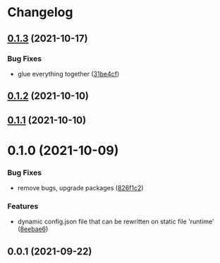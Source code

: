 # Changelog

## [0.1.3](https://github.com/platyplus/platydev/compare/charts-platyplus@0.1.2...charts-platyplus@0.1.3) (2021-10-17)

### Bug Fixes

- glue everything together ([31be4cf](https://github.com/platyplus/platydev/commit/31be4cf80430bb1c424e12f7bf0461ec061f71a2))

## [0.1.2](https://github.com/platyplus/platyplus/compare/charts-platyplus@0.1.1...charts-platyplus@0.1.2) (2021-10-10)

## [0.1.1](https://github.com/platyplus/platyplus/compare/charts-platyplus@0.1.0...charts-platyplus@0.1.1) (2021-10-10)

# 0.1.0 (2021-10-09)

### Bug Fixes

- remove bugs, upgrade packages ([826f1c2](https://github.com/platyplus/platyplus/commit/826f1c2c2147ed1b436e9f58b36d1fc4346d7f91))

### Features

- dynamic config.json file that can be rewritten on static file 'runtime' ([8eebae6](https://github.com/platyplus/platyplus/commit/8eebae64d4039e6a05503abb58b03c11dfaaf9b6))

## 0.0.1 (2021-09-22)
